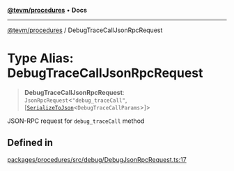 [**@tevm/procedures**](../README.md) • **Docs**

***

[@tevm/procedures](../globals.md) / DebugTraceCallJsonRpcRequest

# Type Alias: DebugTraceCallJsonRpcRequest

> **DebugTraceCallJsonRpcRequest**: `JsonRpcRequest`\<`"debug_traceCall"`, [[`SerializeToJson`](SerializeToJson.md)\<`DebugTraceCallParams`\>]\>

JSON-RPC request for `debug_traceCall` method

## Defined in

[packages/procedures/src/debug/DebugJsonRpcRequest.ts:17](https://github.com/qbzzt/tevm-monorepo/blob/main/packages/procedures/src/debug/DebugJsonRpcRequest.ts#L17)
